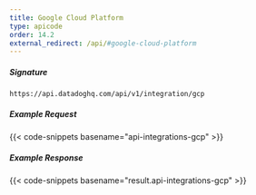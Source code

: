 ```yaml
---
title: Google Cloud Platform
type: apicode
order: 14.2
external_redirect: /api/#google-cloud-platform
---
```


##### Signature
`https://api.datadoghq.com/api/v1/integration/gcp`

##### Example Request
{{< code-snippets basename="api-integrations-gcp" >}}

##### Example Response
{{< code-snippets basename="result.api-integrations-gcp" >}}